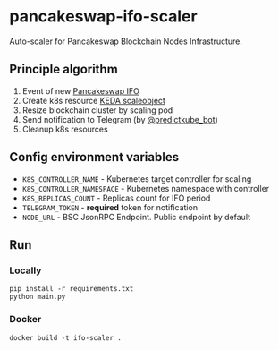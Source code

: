 # pancakeswap-ifo-scaler

Auto-scaler for Pancakeswap Blockchain Nodes Infrastructure.

## Principle algorithm

1. Event of new [Pancakeswap IFO](https://pancakeswap.finance/ifo)
2. Create k8s resource [KEDA scaleobject](https://keda.sh/docs/2.7/scalers/cron/)
3. Resize blockchain cluster by scaling pod
4. Send notification to Telegram (by [@predictkube_bot](https://t.me/predictkube_bot))
5. Cleanup k8s resources

## Config environment variables

* `K8S_CONTROLLER_NAME` - Kubernetes target controller for scaling
* `K8S_CONTROLLER_NAMESPACE` - Kubernetes namespace with controller
* `K8S_REPLICAS_COUNT` - Replicas count for IFO period
* `TELEGRAM_TOKEN` - **required** token for notification
* `NODE_URL` - BSC JsonRPC Endpoint. Public endpoint by default

## Run

### Locally

    pip install -r requirements.txt
    python main.py

### Docker

    docker build -t ifo-scaler .